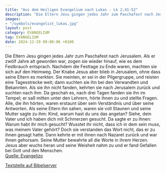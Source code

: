 ```yaml
---
title: "Aus dem Heiligen Evangelium nach Lukas - Lk 2,41-52"
description: "Die Eltern Jesu gingen jedes Jahr zum Paschafest nach Jerusalem. Als er zwölf Jahre alt geworden war, zogen sie wieder hinauf, wie es dem Festbrauch entsprach. Nachdem die Festtage zu Ende waren, machten sie sich auf den Heimweg. Der Knabe Jesus aber blieb in Jerusalem, ohne dass...."
images:
- "/symbols/evangelist_lukas.jpg"
layout: post
category: EVANGELIUM
tag: EVANGELIUM
date: 2024-12-29 09:00:06 +0100
---
```

Die Eltern Jesu gingen jedes Jahr zum Paschafest nach Jerusalem.
Als er zwölf Jahre alt geworden war, zogen sie wieder hinauf, wie es dem Festbrauch entsprach.
Nachdem die Festtage zu Ende waren, machten sie sich auf den Heimweg. Der Knabe Jesus aber blieb in Jerusalem, ohne dass seine Eltern es merkten.<!--more-->
Sie meinten, er sei in der Pilgergruppe, und reisten eine Tagesstrecke weit; dann suchten sie ihn bei den Verwandten und Bekannten.
Als sie ihn nicht fanden, kehrten sie nach Jerusalem zurück und suchten nach ihm.
Da geschah es, nach drei Tagen fanden sie ihn im Tempel; er saß mitten unter den Lehrern, hörte ihnen zu und stellte Fragen.
Alle, die ihn hörten, waren erstaunt über sein Verständnis und über seine Antworten.
Als seine Eltern ihn sahen, waren sie voll Staunen und seine Mutter sagte zu ihm: Kind, warum hast du uns das angetan? Siehe, dein Vater und ich haben dich mit Schmerzen gesucht.
Da sagte er zu ihnen: Warum habt ihr mich gesucht? Wusstet ihr nicht, dass ich in dem sein muss, was meinem Vater gehört?
Doch sie verstanden das Wort nicht, das er zu ihnen gesagt hatte.
Dann kehrte er mit ihnen nach Nazaret zurück und war ihnen gehorsam. Seine Mutter bewahrte all die Worte in ihrem Herzen.
Jesus aber wuchs heran und seine Weisheit nahm zu und er fand Gefallen bei Gott und den Menschen.<br>
[Quelle: Evangelizo](https://evangeliumtagfuertag.org/DE/gospel)

[Textstelle auf Bibelserver](https://www.bibleserver.com/EU/Lukas2,41-52)
